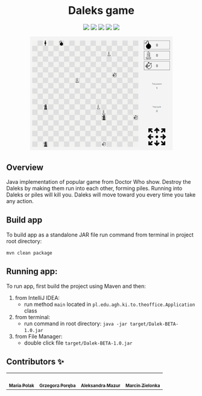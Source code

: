 <h1 align="center">Daleks game</h1>


<p align="center">

<img src="https://img.shields.io/badge/Spring_boot-1.4.8-green" />
<img src="https://img.shields.io/badge/Javafx-15.0.1-blue" />
<img src="https://img.shields.io/badge/Javafx_weaver_spring_boot_starter-1.3.0-red" />
<img src="https://img.shields.io/badge/Lombok-1.18.6-yellow" />
<img src="https://img.shields.io/badge/Guava-30.0-brown" />

</p>


<p align="center">

<img src="res/presentation.gif" alt="" data-canonical-src="res/presentation.gif" width="75%" height="75%" />
</p>

## Overview

Java implementation of popular game from Doctor Who show. Destroy the Daleks by making them run into each other, forming
piles. Running into Daleks or piles will kill you. Daleks will move toward you every time you take any action.

## Build app

To build app as a standalone JAR file run command from terminal in project root directory:

```text
mvn clean package
```

## Running app:

To run app, first build the project using Maven and then:

1. from IntelliJ IDEA:
    - run method `main` located in `pl.edu.agh.ki.to.theoffice.Application` class
2. from terminal:
    - run command in root directory: `java -jar target/Dalek-BETA-1.0.jar`
3. from File Manager:
    - double click file `target/Dalek-BETA-1.0.jar`

## Contributors ✨

<table>
  <tr>
     <td align="center"><a href="https://github.com/BlqMary"><img src="https://avatars.githubusercontent.com/u/50996654?s=460&u=47c13e14f0287da0c0dc61524adcd144b4331288&v=4" width="100px;" alt=""/><br /><sub><b>Maria Polak</b></sub></a><br /></td>
    </td>
    <td align="center"><a href="https://github.com/Wokstym"><img src="https://avatars2.githubusercontent.com/u/44115112?s=460&u=2fea6d808fb949060aa499dad3e3365608bb5c40&v=4" width="100px;" alt=""/><br /><sub><b>Grzegorz Poręba</b></sub></a><br />
    </td>
    <td align="center"><a href="https://github.com/alexmaz99"><img src="https://avatars2.githubusercontent.com/u/56346754?s=460&u=a0c3bd4ae7860a0694db0110f7b10d80434fecd4&v=4" width="100px;" alt=""/><br /><sub><b>Aleksandra Mazur</b></sub></a><br /></td>
    </td>
    <td align="center"><a href="https://github.com/mzlnk"><img src="https://avatars.githubusercontent.com/u/44784576?s=460&u=14ce204d75bfbc2e5e079f292fd1f5725356e9c7&v=4" width="100px;" alt=""/><br /><sub><b>Marcin Zielonka</b></sub></a><br /></td>
</tr>
</table>


    
    
    
